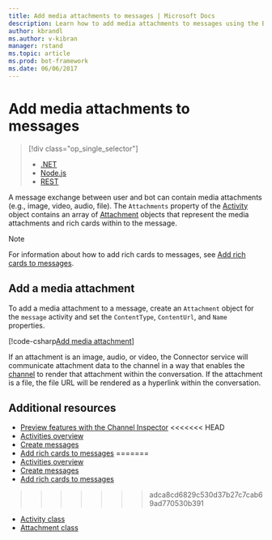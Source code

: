 ```yaml
---
title: Add media attachments to messages | Microsoft Docs
description: Learn how to add media attachments to messages using the Bot Builder SDK for .NET.
author: kbrandl
ms.author: v-kibran
manager: rstand
ms.topic: article
ms.prod: bot-framework
ms.date: 06/06/2017
---
```


# Add media attachments to messages
> [!div class="op_single_selector"]
> - [.NET](../dotnet/bot-builder-dotnet-add-media-attachments.md)
> - [Node.js](../nodejs/bot-builder-nodejs-send-receive-attachments.md)
> - [REST](../rest-api/bot-framework-rest-connector-add-media-attachments.md)

A message exchange between user and bot can contain media attachments (e.g., image, video, audio, file). 
The `Attachments` property of the <a href="https://docs.microsoft.com/en-us/dotnet/api/microsoft.bot.connector.activity?view=botbuilder-3.8" target="_blank">Activity</a> object contains an array of <a href="https://docs.microsoft.com/en-us/dotnet/api/microsoft.bot.connector.attachment?view=botbuilder-3.8" target="_blank">Attachment</a> objects that represent the media attachments and rich cards within to the message. 

> [!NOTE]
> For information about how to add rich cards to messages, see 
> [Add rich cards to messages](bot-builder-dotnet-add-rich-card-attachments.md).

## Add a media attachment  

To add a media attachment to a message, create an `Attachment` object for the `message` activity and set 
the `ContentType`, `ContentUrl`, and `Name` properties. 

[!code-csharp[Add media attachment](../includes/code/dotnet-add-attachments.cs#addMediaAttachment)]

If an attachment is an image, audio, or video, the Connector service will communicate attachment data to the channel in a way that enables the [channel](bot-builder-dotnet-channeldata.md) to render that attachment within the conversation. If the attachment is a file, the file URL will be rendered as a hyperlink within the conversation.

## Additional resources

- [Preview features with the Channel Inspector][inspector]
<<<<<<< HEAD
- [Activities overview](~/dotnet/bot-builder-dotnet-activities.md)
- [Create messages](~/dotnet/bot-builder-dotnet-create-messages.md)
- [Add rich cards to messages](~/dotnet/bot-builder-dotnet-add-rich-card-attachments.md)
=======
- [Activities overview](bot-builder-dotnet-activities.md)
- [Create messages](bot-builder-dotnet-create-messages.md)
- [Add rich cards to messages](bot-builder-dotnet-add-rich-card-attachments.md)
>>>>>>> adca8cd6829c530d37b27c7cab69ad770530b391
- <a href="https://docs.microsoft.com/en-us/dotnet/api/microsoft.bot.connector.activity?view=botbuilder-3.8" target="_blank">Activity class</a>
- <a href="https://docs.microsoft.com/en-us/dotnet/api/microsoft.bot.connector.attachment?view=botbuilder-3.8" target="_blank">Attachment class</a>

[inspector]: ../portal-channel-inspector.md

